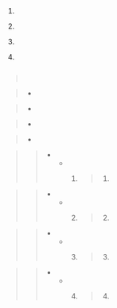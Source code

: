 ```no_indent
```

```no_indent_with_newlines


```

1. ```same_line_list
   ```

2. ```same_line_list_with_newlines


   ```

3.
   ```next_line_of_list
   ```

4.
   ```next_line_of_list_with_newlines


   ```

> ```quoted
> ```

> ```quoted_with_newlines
>
>
> ```

> * ```quoted_same_line_list
>   ```

> * ```quoted_same_line_list_with_newlines
>
>
>   ```

> -
>   ```quoted_next_line_of_list
>   ```

> -
>   ```quoted_next_line_of_list_with_newlines
>
>
>   ```

>> *
>>   +
>>     0001. > 0001) ```super_nested_same_line_list
>>           >       ```

>> *
>>   +
>>     0002. > 0002) ```super_nested_same_line_list_with_newlines
>>           >
>>           >
>>           >       ```

>> *
>>   +
>>     0003. > 0003)
>>           >       ```super_nested_next_line_list
>>           >       ```

>> *
>>   +
>>     0004. > 0004)
>>           >       ```super_nested_next_line_list_with_newlines
>>           >
>>           >
>>           >       ```

<!-- Don't remove ` from the info string of a ~ code block -->
~~~`
~~~

~~~ `
~~~

<!-- Don't remove ~ from the info string of a ` code block -->
```~
```

``` ~
```
